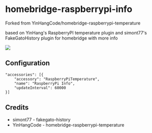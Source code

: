 # homebridge-raspberrypi-info

Forked from YinHangCode/homebridge-raspberrypi-temperature

based on YinHang's RaspberryPI temperature plugin and simont77's FakeGatoHistory plugin for homebridge
with more info

<img src=https://raw.githubusercontent.com/thncode/homebridge-raspberrypi-info/master/screenshot.png />

## Configuration
```
"accessories": [{
    "accessory": "RaspberryPiTemperature",
    "name": "RaspberryPi Info",
    "updateInterval": 60000
}]
```

## Credits

* simont77 - fakegato-history
* YinHangCode - homebridge-raspberrypi-temperature
